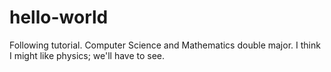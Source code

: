 # hello-world
Following tutorial. 
Computer Science and Mathematics double major. I think I might like physics; we'll have to see. 
